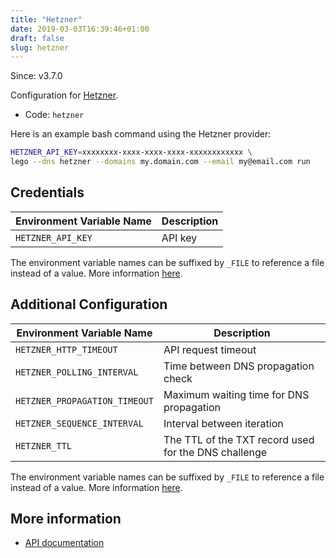 ```yaml
---
title: "Hetzner"
date: 2019-03-03T16:39:46+01:00
draft: false
slug: hetzner
---
```


<!-- THIS DOCUMENTATION IS AUTO-GENERATED. PLEASE DO NOT EDIT. -->
<!-- providers/dns/hetzner/hetzner.toml -->
<!-- THIS DOCUMENTATION IS AUTO-GENERATED. PLEASE DO NOT EDIT. -->

Since: v3.7.0

Configuration for [Hetzner](https://hetzner.com).


<!--more-->

- Code: `hetzner`

Here is an example bash command using the Hetzner provider:

```bash
HETZNER_API_KEY=xxxxxxxx-xxxx-xxxx-xxxx-xxxxxxxxxxxx \
lego --dns hetzner --domains my.domain.com --email my@email.com run
```




## Credentials

| Environment Variable Name | Description |
|-----------------------|-------------|
| `HETZNER_API_KEY` | API key |

The environment variable names can be suffixed by `_FILE` to reference a file instead of a value.
More information [here](/lego/dns/#configuration-and-credentials).


## Additional Configuration

| Environment Variable Name | Description |
|--------------------------------|-------------|
| `HETZNER_HTTP_TIMEOUT` | API request timeout |
| `HETZNER_POLLING_INTERVAL` | Time between DNS propagation check |
| `HETZNER_PROPAGATION_TIMEOUT` | Maximum waiting time for DNS propagation |
| `HETZNER_SEQUENCE_INTERVAL` | Interval between iteration |
| `HETZNER_TTL` | The TTL of the TXT record used for the DNS challenge |

The environment variable names can be suffixed by `_FILE` to reference a file instead of a value.
More information [here](/lego/dns/#configuration-and-credentials).




## More information

- [API documentation](https://dns.hetzner.com/api-docs)

<!-- THIS DOCUMENTATION IS AUTO-GENERATED. PLEASE DO NOT EDIT. -->
<!-- providers/dns/hetzner/hetzner.toml -->
<!-- THIS DOCUMENTATION IS AUTO-GENERATED. PLEASE DO NOT EDIT. -->
